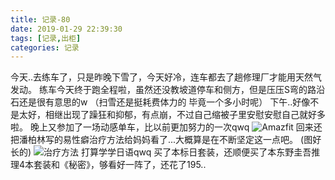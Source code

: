 ```yaml
---
title: 记录-80
date: 2019-01-29 22:39:30
tags: [记录,出柜]
categories: 记录
---
```

今天..去练车了，只是昨晚下雪了，今天好冷，连车都去了趟修理厂才能用天然气发动。
练车今天终于跑全程啦，虽然还没教坡道停车和侧方，但是压压S弯的路沿石还是很有意思的w
（扫雪还是挺耗费体力的 毕竟一个多小时呢）
下午..好像不是太好，相继出现了躁狂和抑郁，有点崩，不过自己缩被子里安慰安慰自己就好多啦。
晚上又参加了一场动感单车，比以前更加努力的一次qwq
![Amazfit](/img/记录80-1.jpg)
回来还把潘柏林写的易性癖治疗方法给妈妈看了...大概算是在不断坚定这一点吧。
(图好长的)
![治疗方法](/img/记录80-2.jpg)
打算学学日语qwq 买了本标日套装，还顺便买了本东野圭吾推理4本套装和《秘密》，够看好一阵了，还花了195..